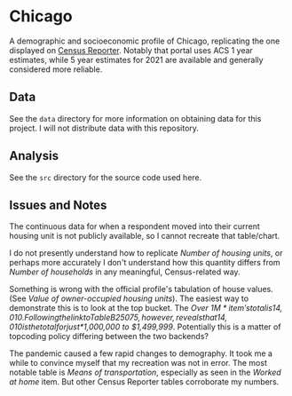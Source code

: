 # Chicago

A demographic and socioeconomic profile of Chicago,
replicating the one displayed on
[Census Reporter](https://censusreporter.org/profiles/16000US1714000-chicago-il/).
Notably that portal uses ACS 1 year estimates, while 5 year estimates for
2021 are available and generally considered more reliable.


## Data

See the `data` directory for more information on obtaining data for this
project. I will not distribute data with this repository.


## Analysis

See the `src` directory for the source code used here.


## Issues and Notes

The continuous data for when a respondent moved into their current housing unit
is not publicly available, so I cannot recreate that table/chart.

I do not presently understand how to replicate *Number of housing units*,
or perhaps more accurately I don't understand how this quantity differs from
*Number of households* in any meaningful, Census-related way.

Something is wrong with the official profile's tabulation of house values.
(See *Value of owner-occupied housing units*).
The easiest way to demonstrate this is to look at the top bucket.
The *Over $1M* item's total is 14,010.
Following the link to Table B25075, however, reveals that 14,010 is the total
for just *$1,000,000 to $1,499,999*.
Potentially this is a matter of topcoding policy differing between the two
backends?

The pandemic caused a few rapid changes to demography.
It took me a while to convince myself that my recreation was not in error.
The most notable table is *Means of transportation*, especially as seen in the
*Worked at home* item.
But other Census Reporter tables corroborate my numbers.

